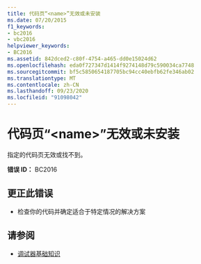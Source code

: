 ```yaml
---
title: 代码页“<name>”无效或未安装
ms.date: 07/20/2015
f1_keywords:
- bc2016
- vbc2016
helpviewer_keywords:
- BC2016
ms.assetid: 842dced2-c80f-4754-a465-dd0e15024d62
ms.openlocfilehash: eda0f727347d1414f9274148d79c590034ca7748
ms.sourcegitcommit: bf5c5850654187705bc94cc40ebfb62fe346ab02
ms.translationtype: MT
ms.contentlocale: zh-CN
ms.lasthandoff: 09/23/2020
ms.locfileid: "91098042"
---
```

# <a name="codepage-name-is-invalid-or-not-installed"></a>代码页“\<name>”无效或未安装

指定的代码页无效或找不到。  
  
 **错误 ID：** BC2016  
  
## <a name="to-correct-this-error"></a>更正此错误  
  
- 检查你的代码并确定适合于特定情况的解决方案  
  
## <a name="see-also"></a>请参阅

- [调试器基础知识](/visualstudio/debugger/debugger-feature-tour)
